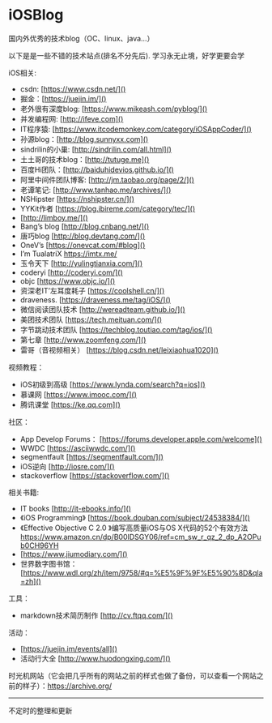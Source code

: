 # iOSBlog
国内外优秀的技术blog（OC、linux、java...）

 以下是是一些不错的技术站点(排名不分先后).  学习永无止境，好学更要会学

iOS相关:

* csdn: [https://www.csdn.net/]()
* 掘金：[https://juejin.im/]()
* 老外很有深度blog: [https://www.mikeash.com/pyblog/]()
* 并发编程网:  [http://ifeve.com]()
* IT程序猿: [https://www.itcodemonkey.com/category/iOSAppCoder/]()
* 孙源blog：[http://blog.sunnyxx.com]()
* sindrilin的小巢:  [http://sindrilin.com/all.html]()
* 土土哥的技术blog：[http://tutuge.me]()
* 百度Hi团队：[http://baiduhidevios.github.io/]()
* 阿里中间件团队博客: [http://jm.taobao.org/page/2/]()
* 老谭笔记: [http://www.tanhao.me/archives/]()
* NSHipster [https://nshipster.cn/]()
* YYKit作者 [https://blog.ibireme.com/category/tec/]()
* [http://limboy.me/]()
* Bang’s blog [http://blog.cnbang.net/]()
* 唐巧blog [http://blog.devtang.com/]()
* OneV’s [https://onevcat.com/#blog]()
* I’m TualatriX [https://imtx.me/ ]()
* 玉令天下 [http://yulingtianxia.com/]()
* coderyi   [http://coderyi.com/]()
* objc  [https://www.objc.io/]()
* 资深老IT’左耳度耗子  [https://coolshell.cn/]()
* draveness.  [https://draveness.me/tag/iOS/]()
* 微信阅读团队技术  [http://wereadteam.github.io/]()
* 美团技术团队 [https://tech.meituan.com/]()
* 字节跳动技术团队 [https://techblog.toutiao.com/tag/ios/]()
* 第七章 [http://www.zoomfeng.com/]()
* 雷哥（音视频相关） [https://blog.csdn.net/leixiaohua1020]()

视频教程：

* iOS初级到高级 [https://www.lynda.com/search?q=ios]()
* 慕课网 [https://www.imooc.com/]()
*  腾讯课堂 [https://ke.qq.com]()

社区：

* App Develop Forums： [https://forums.developer.apple.com/welcome]()
*  WWDC [https://asciiwwdc.com/]()
*  segmentfault  [https://segmentfault.com/]()
*  iOS逆向 [http://iosre.com/]()
*  stackoverflow [https://stackoverflow.com/]()

相关书籍:

*  IT books [http://it-ebooks.info/]()
*  《iOS Programming》    [https://book.douban.com/subject/24538384/]()
*   《Effective Objective C 2.0 》编写高质量iOS与OS X代码的52个有效方法 [https://www.amazon.cn/dp/B00IDSGY06/ref=cm_sw_r_qz_2_dp_A2OPub0CH96YH
]()  
*   [https://www.jiumodiary.com/]()
*   世界数字图书馆：[https://www.wdl.org/zh/item/9758/#q=%E5%9F%9F%E5%90%8D&qla=zh]()

工具：

*  markdown技术简历制作  [http://cv.ftqq.com/]()

活动：

*   [https://juejin.im/events/all]()
*   活动行大全 [http://www.huodongxing.com/]()

时光机网站（它会把几乎所有的网站之前的样式也做了备份，可以查看一个网站之前的样子）：[https://archive.org/
]()

---

不定时的整理和更新
